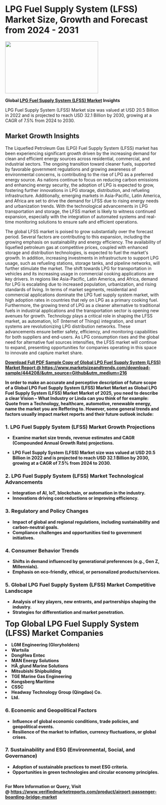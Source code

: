<H1>LPG Fuel Supply System (LFSS) Market Size, Growth and Forecast from 2024 - 2031</H1><img class="aligncenter size-medium wp-image-584254" src="https://thirdeyenews.in/wp-content/uploads/2024/09/Global-Market-Research-300x168.jpeg" alt="" width="300" height="168" /><p><strong>Global&nbsp;<a href="https://www.marketsizeandtrends.com/download-sample/444208/&amp;utm_source=Github&utm_medium=216">LPG Fuel Supply System (LFSS) Market</a> Insights</strong></p><p>LPG Fuel Supply System (LFSS) Market size was valued at USD 20.5 Billion in 2022 and is projected to reach USD 32.1 Billion by 2030, growing at a CAGR of 7.5% from 2024 to 2030.</p><p><h2>Market Growth Insights</h2> <p>The Liquefied Petroleum Gas (LPG) Fuel Supply System (LFSS) market has been experiencing significant growth driven by the increasing demand for clean and efficient energy sources across residential, commercial, and industrial sectors. The ongoing transition toward cleaner fuels, supported by favorable government regulations and growing awareness of environmental concerns, is contributing to the rise of LPG as a preferred energy source. As nations continue to focus on reducing carbon emissions and enhancing energy security, the adoption of LPG is expected to grow, fostering further innovations in LPG storage, distribution, and refueling infrastructure. Additionally, emerging markets in Asia-Pacific, Latin America, and Africa are set to drive the demand for LFSS due to rising energy needs and urbanization trends. With the technological advancements in LPG transportation and storage, the LFSS market is likely to witness continued expansion, especially with the integration of automated systems and real-time monitoring solutions to ensure safe and efficient operations.</p> <p><strong><a href="#"></a></strong></p> <p>The global LFSS market is poised to grow substantially over the forecast period. Several factors are contributing to this expansion, including the growing emphasis on sustainability and energy efficiency. The availability of liquefied petroleum gas at competitive prices, coupled with enhanced storage and distribution technologies, is expected to fuel the market's growth. In addition, increasing investments in infrastructure to support LPG usage, such as refueling stations, storage tanks, and pipeline networks, will further stimulate the market. The shift towards LPG for transportation in vehicles and its increasing usage in commercial cooking applications are key drivers. In regions like Asia-Pacific, Latin America, and Africa, demand for LPG is escalating due to increased population, urbanization, and rising standards of living. In terms of market segments, residential and commercial applications dominate the LPG fuel supply system market, with high adoption rates in countries that rely on LPG as a primary cooking fuel. Furthermore, the growing trend of LPG as a cleaner alternative to traditional fuels in industrial applications and the transportation sector is opening new avenues for growth. Technology plays a critical role in shaping the LFSS market, as automation, IoT (Internet of Things) integration, and smart systems are revolutionizing LPG distribution networks. These advancements ensure better safety, efficiency, and monitoring capabilities for both suppliers and end-users. As LPG consumption rises and the global need for alternative fuel sources intensifies, the LFSS market will continue to expand, presenting opportunities for companies operating in this space to innovate and capture market share.</p> <p><strong><a href="#"></p><p><span class=""><strong>Download Full PDF Sample Copy of Global LPG Fuel Supply System (LFSS) Market Report</strong> @ <a href="https://www.marketsizeandtrends.com/download-sample/444208/&amp;utm_source=Github&utm_medium=216" target="_blank">https://www.marketsizeandtrends.com/download-sample/444208/&amp;utm_source=Github&utm_medium=216</a></span></p><p>In order to make an accurate and perceptive description of future scope of a Global&nbsp;LPG Fuel Supply System (LFSS) Market Market as Global&nbsp;LPG Fuel Supply System (LFSS) Market Market of 2025, you need to describe a clear Vision &ndash; What Industry or Linda can you think of for example: Quote from a Technology, healthcare, automotive, renewable energy, name the market you are Reffering to. However, some general trends and factors usually impact market reports and their future outlook include:</p><h3>1.&nbsp;<strong>LPG Fuel Supply System (LFSS) Market Growth Projections</strong></h3><ul><li>Examine market size trends, revenue estimates and CAGR (Compounded Annual Growth Rate) projections.</li><li><p>LPG Fuel Supply System (LFSS) Market size was valued at USD 20.5 Billion in 2022 and is projected to reach USD 32.1 Billion by 2030, growing at a CAGR of 7.5% from 2024 to 2030.</p></li></ul><h3>2.&nbsp;<strong>LPG Fuel Supply System (LFSS) Market Technological Advancements</strong></h3><ul><li>Integration of AI, IoT, blockchain, or automation in the industry.</li><li>Innovations driving cost reductions or improving efficiency.</li></ul><h3>3.&nbsp;<strong>Regulatory and Policy Changes</strong></h3><ul><li>Impact of global and regional regulations, including sustainability and carbon-neutral goals.</li><li>Compliance challenges and opportunities tied to government initiatives.</li></ul><h3>4.&nbsp;<strong>Consumer Behavior Trends</strong></h3><ul><li>Shifts in demand influenced by generational preferences (e.g., Gen Z, Millennials).</li><li>Emphasis on eco-friendly, ethical, or personalized products/services.</li></ul><h3>5.&nbsp;<strong>Global LPG Fuel Supply System (LFSS) Market Competitive Landscape</strong></h3><ul><li>Analysis of key players, new entrants, and partnerships shaping the industry.</li><li>Strategies for differentiation and market penetration.</li></ul><p data-pm-slice="1 1 []"><span style="color: inherit; font-family: inherit; font-size: 25px;">Top Global LPG Fuel Supply System (LFSS) Market Companies</span></p><div class="" data-test-id=""><p><li>LGM Engineering (Gloryholders)</li><li> Wartsila</li><li> DongHwa Entec</li><li> MAN Energy Solutions</li><li> HÃ¸glund Marine Solutions</li><li> Mitsubishi Shipbuilding</li><li> TGE Marine Gas Engineering</li><li> Kongsberg Maritime</li><li> CSSC</li><li> Headway Technology Group (Qingdao) Co.</li><li> Ltd.</li></p></div><h3>6.&nbsp;<strong>Economic and Geopolitical Factors</strong></h3><ul><li>Influence of global economic conditions, trade policies, and geopolitical events.</li><li>Resilience of the market to inflation, currency fluctuations, or global crises.</li></ul><h3>7.&nbsp;<strong>Sustainability and ESG (Environmental, Social, and Governance)</strong></h3><ul><li>Adoption of sustainable practices to meet ESG criteria.</li><li>Opportunities in green technologies and circular economy principles.</li></ul><h2><strong style="font-size: 14px;">For More Information or Query, Visit @&nbsp;</strong><a style="background-color: #ffffff; font-size: 14px;" href="https://www.marketsizeandtrends.com/report/lpg-fuel-supply-system-lfss-market/" target="_blank">https://www.verifiedmarketreports.com/product/airport-passenger-boarding-bridge-market</a></h2>
